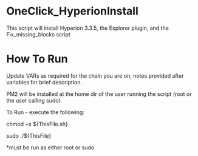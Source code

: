 # OneClick_HyperionInstall
  This script will install Hyperion 3.3.5, the Explorer plugin, and the Fix_missing_blocks script
# How To Run
  Update VARs as required for the chain you are on, notes provided after variables for brief description.
    
  PM2 will be installed at the home dir of the user running the script (root or the user calling sudo).
  
  To Run - execute the following:
  
  chmod +x ${ThisFile.sh}
  
  sudo ./${ThisFile}
  
  *must be run as either root or sudo

